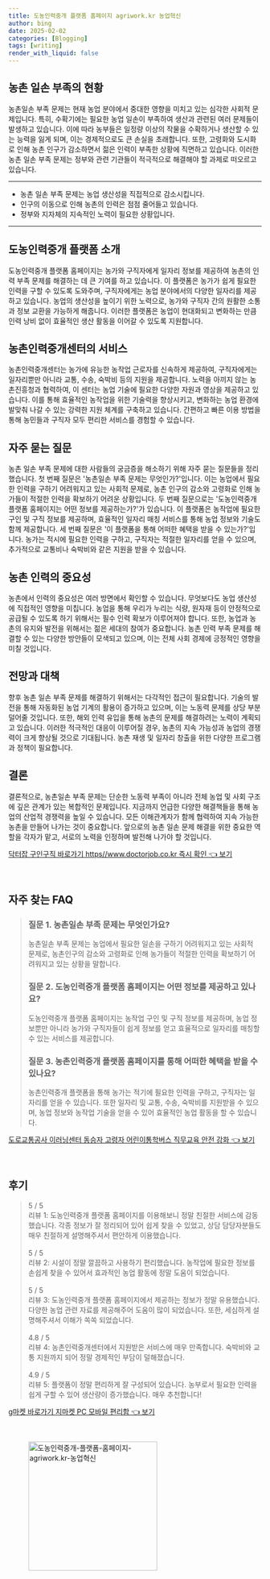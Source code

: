 ```yaml
---
title: 도농인력중개 플랫폼 홈페이지 agriwork.kr 농업혁신
author: bing
date: 2025-02-02
categories: [Blogging]
tags: [writing]
render_with_liquid: false
---
```



<h2 id='농촌일손부족의현황'>농촌 일손 부족의 현황</h2>

<p>농촌일손 부족 문제는 현재 농업 분야에서 중대한 영향을 미치고 있는 심각한 사회적 문제입니다. 특히, 수확기에는 필요한 농업 일손이 부족하여 생산과 관련된 여러 문제들이 발생하고 있습니다. 이에 따라 농부들은 일정량 이상의 작물을 수확하거나 생산할 수 있는 능력을 잃게 되며, 이는 경제적으로도 큰 손실을 초래합니다. 또한, 고령화와 도시화로 인해 농촌 인구가 감소하면서 젊은 인력이 부족한 상황에 직면하고 있습니다. 이러한 농촌 일손 부족 문제는 정부와 관련 기관들이 적극적으로 해결해야 할 과제로 떠오르고 있습니다.</p>

<hr />

<ul>
    <li>농촌 일손 부족 문제는 농업 생산성을 직접적으로 감소시킵니다.</li>
    <li>인구의 이동으로 인해 농촌의 인력은 점점 줄어들고 있습니다.</li>
    <li>정부와 지자체의 지속적인 노력이 필요한 상황입니다.</li>
</ul>

<hr />

<h2 id='도농인력중개플랫폼소개'>도농인력중개 플랫폼 소개</h2>

<p>도농인력중개 플랫폼 홈페이지는 농가와 구직자에게 일자리 정보를 제공하여 농촌의 인력 부족 문제를 해결하는 데 큰 기여를 하고 있습니다. 이 플랫폼은 농가가 쉽게 필요한 인력을 구할 수 있도록 도와주며, 구직자에게는 농업 분야에서의 다양한 일자리를 제공하고 있습니다. 농업의 생산성을 높이기 위한 노력으로, 농가와 구직자 간의 원활한 소통과 정보 교환을 가능하게 해줍니다. 이러한 플랫폼은 농업이 현대화되고 변화하는 만큼 인력 낭비 없이 효율적인 생산 활동을 이어갈 수 있도록 지원합니다.</p>

<h2 id='농촌인력중개센터서비스'>농촌인력중개센터의 서비스</h2>

<p>농촌인력중개센터는 농가에 유능한 농작업 근로자를 신속하게 제공하여, 구직자에게는 일자리뿐만 아니라 교통, 수송, 숙박비 등의 지원을 제공합니다. 노력을 아끼지 않는 농촌진흥청과 협력하여, 이 센터는 농업 기술에 필요한 다양한 자원과 영상을 제공하고 있습니다. 이를 통해 효율적인 농작업을 위한 기술력을 향상시키고, 변화하는 농업 환경에 발맞춰 나갈 수 있는 강력한 지원 체계를 구축하고 있습니다. 간편하고 빠른 이용 방법을 통해 농민들과 구직자 모두 편리한 서비스를 경험할 수 있습니다.</p>

<h2 id='자주묻는질문'>자주 묻는 질문</h2>

<p>농촌 일손 부족 문제에 대한 사람들의 궁금증을 해소하기 위해 자주 묻는 질문들을 정리했습니다. 첫 번째 질문은 '농촌일손 부족 문제는 무엇인가?'입니다. 이는 농업에서 필요한 인력을 구하기 어려워지고 있는 사회적 문제로, 농촌 인구의 감소와 고령화로 인해 농가들이 적절한 인력을 확보하기 어려운 상황입니다. 두 번째 질문으로는 '도농인력중개 플랫폼 홈페이지는 어떤 정보를 제공하는가?'가 있습니다. 이 플랫폼은 농작업에 필요한 구인 및 구직 정보를 제공하며, 효율적인 일자리 매칭 서비스를 통해 농업 정보와 기술도 함께 제공합니다. 세 번째 질문은 '이 플랫폼을 통해 어떠한 혜택을 받을 수 있는가?'입니다. 농가는 적시에 필요한 인력을 구하고, 구직자는 적절한 일자리를 얻을 수 있으며, 추가적으로 교통비나 숙박비와 같은 지원을 받을 수 있습니다.</p>

<h2 id='농촌인력의중요성'>농촌 인력의 중요성</h2>

<p>농촌에서 인력의 중요성은 여러 방면에서 확인할 수 있습니다. 무엇보다도 농업 생산성에 직접적인 영향을 미칩니다. 농업을 통해 우리가 누리는 식량, 원자재 등이 안정적으로 공급될 수 있도록 하기 위해서는 필수 인력 확보가 이루어져야 합니다. 또한, 농업과 농촌의 유지와 발전을 위해서는 젊은 세대의 참여가 중요합니다. 농촌 인력 부족 문제를 해결할 수 있는 다양한 방안들이 모색되고 있으며, 이는 전체 사회 경제에 긍정적인 영향을 미칠 것입니다.</p>

<h2 id='전망과대책'>전망과 대책</h2>

<p>향후 농촌 일손 부족 문제를 해결하기 위해서는 다각적인 접근이 필요합니다. 기술의 발전을 통해 자동화된 농업 기계의 활용이 증가하고 있으며, 이는 노동력 문제를 상당 부분 덜어줄 것입니다. 또한, 해외 인력 유입을 통해 농촌의 문제를 해결하려는 노력이 계획되고 있습니다. 이러한 적극적인 대응이 이루어질 경우, 농촌의 지속 가능성과 농업의 경쟁력이 크게 향상될 것으로 기대됩니다. 농촌 재생 및 일자리 창출을 위한 다양한 프로그램과 정책이 필요합니다.</p>

<h2 id='결론'>결론</h2>

<p>결론적으로, 농촌일손 부족 문제는 단순한 노동력 부족이 아니라 전체 농업 및 사회 구조에 깊은 관계가 있는 복합적인 문제입니다. 지금까지 언급한 다양한 해결책들을 통해 농업의 산업적 경쟁력을 높일 수 있습니다. 모든 이해관계자가 함께 협력하여 지속 가능한 농촌을 만들어 나가는 것이 중요합니다. 앞으로의 농촌 일손 문제 해결을 위한 중요한 역할을 각자가 맡고, 서로의 노력을 인정하며 발전해 나가야 할 것입니다.</p>


<p><a class="click-button" title="닥터잡 구인구직 바로가기 https//www.doctorjob.co.kr 즉시 확인" href="https://blackassets.github.io/posts/%EB%8B%A5%ED%84%B0%EC%9E%A1-%EA%B5%AC%EC%9D%B8%EA%B5%AC%EC%A7%81-%EB%B0%94%EB%A1%9C%EA%B0%80%EA%B8%B0-httpswww.doctorjob.co.kr-%EC%A6%89%EC%8B%9C-%ED%99%95%EC%9D%B8/" rel="dofollow">닥터잡 구인구직 바로가기 https//www.doctorjob.co.kr 즉시 확인 👈 보기</a></p><br>
<h2 id='자주_찾는_FAQ'>자주 찾는 FAQ</h2>
<div itemscope="" itemtype="https://schema.org/FAQPage"> 
<blockquote> 
<div itemscope="" itemprop="mainEntity" itemtype="https://schema.org/Question"> 
<h3 itemprop="name">질문 1. 농촌일손 부족 문제는 무엇인가요?</h3> 
<div itemscope="" itemprop="acceptedAnswer" itemtype="https://schema.org/Answer"> 
<span itemprop="text"> 
<p>농촌일손 부족 문제는 농업에서 필요한 일손을 구하기 어려워지고 있는 사회적 문제로, 농촌인구의 감소와 고령화로 인해 농가들이 적절한 인력을 확보하기 어려워지고 있는 상황을 말합니다.</p> 
</span> 
</div> 
</div> 
<div itemscope="" itemprop="mainEntity" itemtype="https://schema.org/Question"> 
<h3 itemprop="name">질문 2. 도농인력중개 플랫폼 홈페이지는 어떤 정보를 제공하고 있나요?</h3> 
<div itemscope="" itemprop="acceptedAnswer" itemtype="https://schema.org/Answer"> 
<span itemprop="text"> 
<p>도농인력중개 플랫폼 홈페이지는 농작업 구인 및 구직 정보를 제공하며, 농업 정보뿐만 아니라 농가와 구직자들이 쉽게 정보를 얻고 효율적으로 일자리를 매칭할 수 있는 서비스를 제공합니다.</p> 
</span> 
</div> 
</div> 
<div itemscope="" itemprop="mainEntity" itemtype="https://schema.org/Question"> 
<h3 itemprop="name">질문 3. 농촌인력중개 플랫폼 홈페이지를 통해 어떠한 혜택을 받을 수 있나요?</h3> 
<div itemscope="" itemprop="acceptedAnswer" itemtype="https://schema.org/Answer"> 
<span itemprop="text"> 
<p>농촌인력중개 플랫폼을 통해 농가는 적기에 필요한 인력을 구하고, 구직자는 일자리를 얻을 수 있습니다. 또한 일자리 및 교통, 수송, 숙박비를 지원받을 수 있으며, 농업 정보와 농작업 기술을 얻을 수 있어 효율적인 농업 활동을 할 수 있습니다.</p> 
</span> 
</div> 
</div> 
</blockquote> 
</div>
<p><a class="click-button" title="도로교통공사 이러닝센터 동승자 고령자 어린이통학버스 직무교육 안전 강화" href="https://blackassets.github.io/posts/%EB%8F%84%EB%A1%9C%EA%B5%90%ED%86%B5%EA%B3%B5%EC%82%AC-%EC%9D%B4%EB%9F%AC%EB%8B%9D%EC%84%BC%ED%84%B0-%EB%8F%99%EC%8A%B9%EC%9E%90-%EA%B3%A0%EB%A0%B9%EC%9E%90-%EC%96%B4%EB%A6%B0%EC%9D%B4%ED%86%B5%ED%95%99%EB%B2%84%EC%8A%A4-%EC%A7%81%EB%AC%B4%EA%B5%90%EC%9C%A1-%EC%95%88%EC%A0%84-%EA%B0%95%ED%99%94/" rel="dofollow">도로교통공사 이러닝센터 동승자 고령자 어린이통학버스 직무교육 안전 강화 👈 보기</a></p><br>
<h2 id='후기'>후기</h2>
<div itemscope itemtype="https://schema.org/Product">
  <blockquote>
  <div itemprop="review" itemscope itemtype="https://schema.org/Review">
      <div itemprop="reviewRating" itemscope itemtype="https://schema.org/Rating"> <span itemprop="ratingValue">5</span> / <span itemprop="bestRating">5</span> </div>
      <span itemprop="reviewBody">리뷰 1: 도농인력중개 플랫폼 홈페이지를 이용해보니 정말 친절한 서비스에 감동했습니다. 각종 정보가 잘 정리되어 있어 쉽게 찾을 수 있었고, 상담 담당자분들도 매우 친절하게 설명해주셔서 편안하게 이용했습니다.</span>
  </div>
  <br>
  <div itemprop="review" itemscope itemtype="https://schema.org/Review">
      <div itemprop="reviewRating" itemscope itemtype="https://schema.org/Rating"> <span itemprop="ratingValue">5</span> / <span itemprop="bestRating">5</span> </div>
      <span itemprop="reviewBody">리뷰 2: 시설이 정말 깔끔하고 사용하기 편리했습니다. 농작업에 필요한 정보를 손쉽게 찾을 수 있어서 효과적인 농업 활동에 정말 도움이 되었습니다.</span>
  </div>
  <br>
  <div itemprop="review" itemscope itemtype="https://schema.org/Review">
      <div itemprop="reviewRating" itemscope itemtype="https://schema.org/Rating"> <span itemprop="ratingValue">5</span> / <span itemprop="bestRating">5</span> </div>
      <span itemprop="reviewBody">리뷰 3: 도농인력중개 플랫폼 홈페이지에서 제공하는 정보가 정말 유용했습니다. 다양한 농업 관련 자료를 제공해주어 도움이 많이 되었습니다. 또한, 세심하게 설명해주셔서 이해가 쏙쏙 되었습니다.</span>
  </div>
  <br>
  <div itemprop="review" itemscope itemtype="https://schema.org/Review">
      <div itemprop="reviewRating" itemscope itemtype="https://schema.org/Rating"> <span itemprop="ratingValue">4.8</span> / <span itemprop="bestRating">5</span> </div>
      <span itemprop="reviewBody">리뷰 4: 농촌인력중개센터에서 지원받은 서비스에 매우 만족합니다. 숙박비와 교통 지원까지 되어 정말 경제적인 부담이 덜해졌습니다.</span>
  </div>
  <br>
  <div itemprop="review" itemscope itemtype="https://schema.org/Review">
      <div itemprop="reviewRating" itemscope itemtype="https://schema.org/Rating"> <span itemprop="ratingValue">4.9</span> / <span itemprop="bestRating">5</span> </div>
      <span itemprop="reviewBody">리뷰 5: 플랫폼이 정말 편리하게 잘 구성되어 있습니다. 농부로서 필요한 인력을 쉽게 구할 수 있어 생산량이 증가했습니다. 매우 추천합니다!</span>
  </div>
  </blockquote>
</div>
<p><a class="click-button" title="g마켓 바로가기 지마켓 PC 모바일 편리함" href="https://blackassets.github.io/posts/g%EB%A7%88%EC%BC%93-%EB%B0%94%EB%A1%9C%EA%B0%80%EA%B8%B0-%EC%A7%80%EB%A7%88%EC%BC%93-PC-%EB%AA%A8%EB%B0%94%EC%9D%BC-%ED%8E%B8%EB%A6%AC%ED%95%A8/" rel="dofollow">g마켓 바로가기 지마켓 PC 모바일 편리함 👈 보기</a></p><br>
<figure class="image"><img src="https://blackassets.github.io/assets/img/thumbnail/도농인력중개-플랫폼-홈페이지-agriwork.kr-농업혁신.webp" alt="도농인력중개-플랫폼-홈페이지-agriwork.kr-농업혁신" width="256" height="256"></figure>